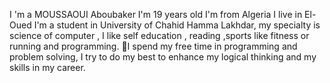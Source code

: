 I 'm a MOUSSAOUI Aboubaker 
I'm 19 years old 
I'm from Algeria 
I live in El-Oued 
I'm a student  in University of Chahid Hamma Lakhdar, my specialty is science of computer , I like self education , reading ,sports like fitness or running and  programming.
🤖I spend my free time in programming and problem solving, I try to do my best to enhance my logical thinking and my skills in my career.
